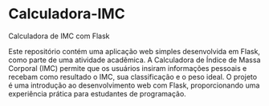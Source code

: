 # Calculadora-IMC

Calculadora de IMC com Flask

Este repositório contém uma aplicação web simples desenvolvida em Flask, como parte de uma atividade acadêmica.
A Calculadora de Índice de Massa Corporal (IMC) permite que os usuários insiram informações pessoais e recebam como resultado o IMC, sua classificação e o peso ideal.
O projeto é uma introdução ao desenvolvimento web com Flask, proporcionando uma experiência prática para estudantes de programação.
